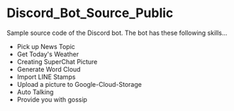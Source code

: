 # Discord_Bot_Source_Public
Sample source code of the Discord bot.
The bot has these following skills...

* Pick up News Topic
* Get Today's Weather
* Creating SuperChat Picture
* Generate Word Cloud
* Import LINE Stamps
* Upload a picture to Google-Cloud-Storage
* Auto Talking
* Provide you with gossip
